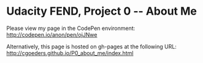 # Udacity FEND, Project 0 -- About Me

Please view my page in the CodePen environment: http://codepen.io/anon/pen/ojJNwe

Alternatively, this page is hosted on gh-pages at the following URL:
http://cgoeders.github.io/P0_about_me/index.html
